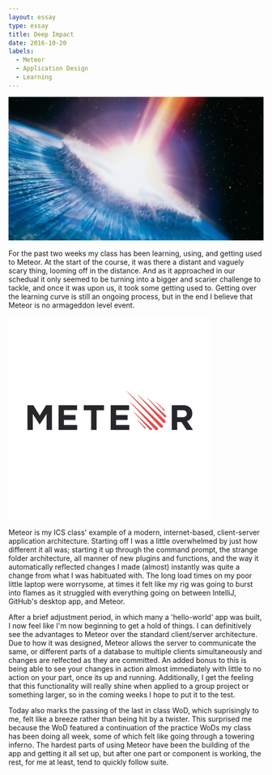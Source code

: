 ```yaml
---
layout: essay
type: essay
title: Deep Impact
date: 2016-10-20
labels:
  - Meteor
  - Application Design
  - Learning
---
```


<img class="ui large centered image" src="../images/deepimpact.jpg">

  For the past two weeks my class has been learning, using, and getting used to Meteor. At the start of the course, it was there a distant and vaguely scary thing, looming off in the distance. And as it approached in our schedual it only seemed to be turning into a bigger and scarier challenge to tackle, and once it was upon us, it took some getting used to. Getting over the learning curve is still an ongoing process, but in the end I believe that Meteor is no armageddon level event. 

<img class="ui large centered image" src="../images/og-image-logo.png">

  Meteor is my ICS class' example of a modern, internet-based, client-server application architecture. Starting off I was a little overwhelmed by just how different it all was; starting it up through the command prompt, the strange folder architecture, all manner of new plugins and functions, and the way it automatically reflected changes I made (almost) instantly was quite a change from what I was habituated with. The long load times on my poor little laptop were worrysome, at times it felt like my rig was going to burst into flames as it struggled with everything going on between IntelliJ, GitHub's desktop app, and Meteor. 
   
   After a brief adjustment period, in which many a 'hello-world' app was built, I now feel like I'm now beginning to get a hold of things. I can definitively see the advantages to Meteor over the standard client/server architecture. Due to how it was designed, Meteor allows the server to communicate the same, or different parts of a database to multiple clients simultaneously and changes are relfected as they are committed. An added bonus to this is being able to see your changes in action almost immediately with little to no action on your part, once its up and running. Additionally, I get the feeling that this functionality will really shine when applied to a group project or something larger, so in the coming weeks I hope to put it to the test. 
   
   Today also marks the passing of the last in class WoD, which suprisingly to me, felt like a breeze rather than being hit by a twister. This surprised me because the WoD featured a continuation of the practice WoDs my class has been doing all week, some of which felt like going through a towering inferno. The hardest parts of using Meteor have been the building of the app and getting it all set up, but after one part or component is working, the rest, for me at least, tend to quickly follow suite. 
 
